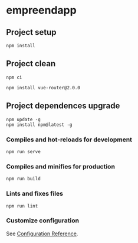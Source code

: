 # empreendapp

## Project setup
```
npm install
```

## Project clean
```
npm ci
```

```
npm install vue-router@2.0.0
```

## Project dependences upgrade
```
npm update -g
npm install npm@latest -g
```

### Compiles and hot-reloads for development
```
npm run serve
```

### Compiles and minifies for production
```
npm run build
```

### Lints and fixes files
```
npm run lint
```

### Customize configuration
See [Configuration Reference](https://cli.vuejs.org/config/).

